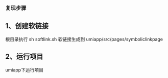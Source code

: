 ### 复现步骤
## 1、创建软链接
根目录执行 sh softlink.sh
软链接生成到 umiapp/src/pages/symboliclinkpage

## 2、运行项目
umiapp下运行项目